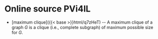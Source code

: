 # Online source PVi4lL

* [maximum clique]({{< base >}}html/q7zHeT) -- A maximum clique of a graph $G$ is a clique (i.e., complete subgraph) of maximum possible size for $G$.